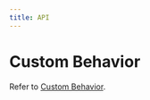 ```yaml
---
title: API
---
```


# Custom Behavior
Refer to [Custom Behavior](/en/docs/manual/middle/states/custom-behavior).